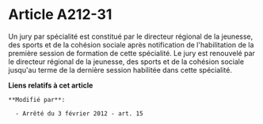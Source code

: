 # Article A212-31

Un  jury par spécialité est constitué par le directeur régional de la  jeunesse, des sports et de la cohésion sociale après
notification de  l'habilitation de la première session de formation de cette spécialité.  Le jury est renouvelé par le
directeur régional de la jeunesse, des  sports et de la cohésion sociale jusqu'au terme de la dernière session  habilitée
dans cette spécialité.

**Liens relatifs à cet article**

	**Modifié par**:

	  - Arrêté du 3 février 2012 - art. 15
